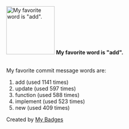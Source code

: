 <img src="https://my-badges.github.io/my-badges/favorite-word.png" alt="My favorite word is &quot;add&quot;." title="My favorite word is &quot;add&quot;." width="128">
<strong>My favorite word is &quot;add&quot;.</strong>
<br><br>

My favorite commit message words are:

1. add (used 1141 times)
2. update (used 597 times)
3. function (used 588 times)
4. implement (used 523 times)
5. new (used 409 times)


Created by <a href="https://github.com/my-badges/my-badges">My Badges</a>